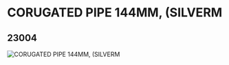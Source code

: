 # CORUGATED PIPE 144MM, (SILVERM
## 23004
![CORUGATED PIPE 144MM, (SILVERM](https://lc-www-live-s.legocdn.com/media/bricks/5/2/4141673.jpg)